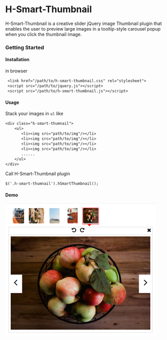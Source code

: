 # H-Smart-Thumbnail
H-Smart-Thumbnail is a creative slider jQuery image Thumbnail plugin that enables the user to preview large images in a tooltip-style carousel popup when you click the thumbnail image.
### Getting Started
#### Installation
in browser

     <link href="/path/to/h-smart-thumbnail.css" rel="stylesheet">
     <script src="/path/to/jquery.js"></script>
     <script src="/path/to/h-smart-thumbnail.js"></script>
#### Usage
Stack your images in `ul` like

    <div class="h-smart-thumnail">
	    <ul>
		   <li><img src="path/to/img"/></li>
		   <li><img src="path/to/img"/></li>
		   <li><img src="path/to/img"/></li>
		   <li><img src="path/to/img"/></li> 
		   ......
	    </ul>
    </div>
Call H-Smart-Thumbnail plugin

    $('.h-smart-thumnail').hSmartThumbnail();
#### Demo
![enter image description here](https://github.com/HaxxanRaxa/H-Smart-Thumbnail/raw/master/demo.png)

